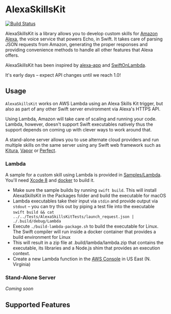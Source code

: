 # AlexaSkillsKit
[![Build Status](https://travis-ci.org/choefele/AlexaSkillsKit.svg?branch=master)](https://travis-ci.org/choefele/AlexaSkillsKit)

AlexaSkillsKit is a library allows you to develop custom skills for [Amazon Alexa](https://developer.amazon.com/alexa), the voice service that powers Echo, in Swift. It takes care of parsing JSON requests from Amazon, generating the proper responses and providing convenience methods to handle all other features that Alexa offers.

AlexaSkillsKit has been inspired by [alexa-app](https://github.com/matt-kruse/alexa-app) and [SwiftOnLambda](https://github.com/algal/SwiftOnLambda).

It's early days – expect API changes until we reach 1.0!

## Usage

`AlexaSkillsKit` works on AWS Lambda using an Alexa Skills Kit trigger, but also as part of any other Swift server environment via Alexa's HTTPS API. 

Using Lambda, Amazon will take care of scaling and running your code. Lambda, however, doesn't support Swift executables natively thus the support depends on coming up with clever ways to work around that. 

A stand-alone server allows you to use alternate cloud providers and run multiple skills on the same server using any Swift web framework such as [Kitura](https://github.com/IBM-Swift/Kitura), [Vapor](https://github.com/vapor/vapor) or [Perfect](https://github.com/PerfectlySoft/Perfect).

### Lambda

A sample for a custom skill using Lambda is provided in [Samples/Lambda](https://github.com/choefele/AlexaSkillsKit/tree/master/Samples/Lambda). You'll need [Xcode 8](https://developer.apple.com/xcode/) and [docker](https://www.docker.com/products/overview) to build it.

- Make sure the sample builds by running `swift build`. This will install AlexaSkillsKit in the Packages folder and build the executable for macOS
- Lambda executables take their input via `stdin` and provide output via `stdout` – you can try this out by piping a test file into the executable `swift build && cat ../../Tests/AlexaSkillsKitTests/launch_request.json | ./.build/debug/Lambda`
- Execute `./build-lambda-package.sh` to build the executable for Linux. The Swift compiler will run inside a docker container that provides a build environment for Linux
- This will result in a zip file at .build/lambda/lambda.zip that contains the executable, its libraries and a Node.js shim that provides an execution context.
- Create a new Lambda function in the [AWS Console](https://console.aws.amazon.com/lambda/home) in US East (N. Virginia)

### Stand-Alone Server
_Coming soon_

## Supported Features

